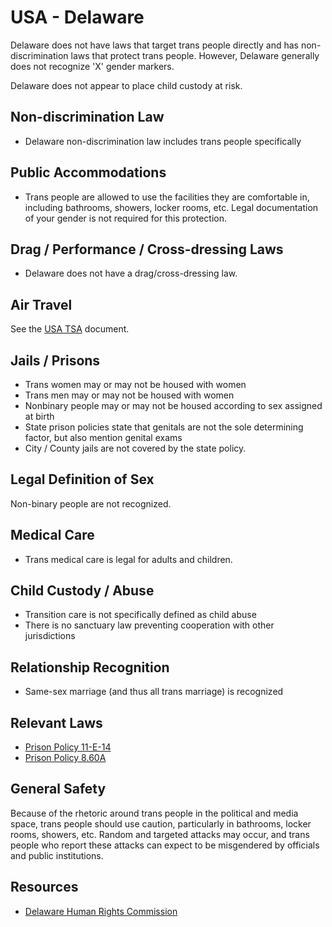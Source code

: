 # USA - Delaware

Delaware does not have laws that target trans people directly and has
non-discrimination laws that protect trans people.  However, Delaware
generally does not recognize 'X' gender markers.

Delaware does not appear to place child custody at risk.

## Non-discrimination Law

 * Delaware non-discrimination law includes trans people specifically

## Public Accommodations

 * Trans people are allowed to use the facilities they are comfortable
   in, including bathrooms, showers, locker rooms, etc.  Legal
   documentation of your gender is not required for this protection.

## Drag / Performance / Cross-dressing Laws

 * Delaware does not have a drag/cross-dressing law.

## Air Travel

See the [USA TSA](../notes/tsa.md) document.

## Jails / Prisons

 * Trans women may or may not be housed with women
 * Trans men may or may not be housed with women
 * Nonbinary people may or may not be housed according to sex
   assigned at birth
 * State prison policies state that genitals are not the sole
   determining factor, but also mention genital exams
 * City / County jails are not covered by the state policy.

## Legal Definition of Sex

Non-binary people are not recognized.

## Medical Care

 * Trans medical care is legal for adults and children.

## Child Custody / Abuse

 * Transition care is not specifically defined as child abuse
 * There is no sanctuary law preventing cooperation with other
   jurisdictions
 
## Relationship Recognition

 * Same-sex marriage (and thus all trans marriage) is recognized

## Relevant Laws

 * [Prison Policy 11-E-14](https://doc.delaware.gov/assets/documents/policies/policy_11-E-14.pdf)
 * [Prison Policy 8.60A](https://doc.delaware.gov/assets/documents/policies/policy_8-60A.pdf)

## General Safety

Because of the rhetoric around trans people in the political and media
space, trans people should use caution, particularly in bathrooms,
locker rooms, showers, etc.  Random and targeted attacks may occur, and
trans people who report these attacks can expect to be misgendered by
officials and public institutions.

## Resources

 * [Delaware Human Rights Commission](https://attorneygeneral.delaware.gov/publictrust/)
